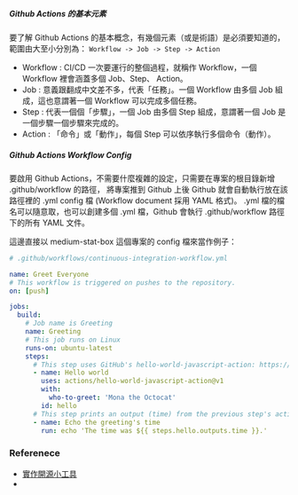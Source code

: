 ##### Github Actions 的基本元素
要了解 Github Actions 的基本概念，有幾個元素（或是術語）是必須要知道的，範圍由大至小分別為： `Workflow -> Job -> Step -> Action`

* Workflow : CI/CD 一次要運行的整個過程，就稱作 Workflow，一個 Workflow 裡會涵蓋多個 Job、Step、 Action。
* Job : 意義跟翻成中文差不多，代表「任務」。一個 Workflow 由多個 Job 組成，這也意謂著一個 Workflow 可以完成多個任務。
* Step : 代表一個個「步驟」，一個 Job 由多個 Step 組成，意謂著一個 Job 是一個步驟一個步驟來完成的。
* Action : 「命令」或「動作」，每個 Step 可以依序執行多個命令（動作）。

##### Github Actions Workflow Config
要啟用 Github Actions，不需要什麼複雜的設定，只需要在專案的根目錄新增 .github/workflow 的路徑，
將專案推到 Github 上後 Github 就會自動執行放在該路徑裡的 .yml config 檔 (Workflow document 採用 YAML 格式)。
.yml 檔的檔名可以隨意取，也可以創建多個 .yml 檔，Github 會執行 .github/workflow 路徑下的所有 YAML 文件。

這邊直接以 medium-stat-box 這個專案的 config 檔來當作例子：


```yaml
# .github/workflows/continuous-integration-workflow.yml

name: Greet Everyone
# This workflow is triggered on pushes to the repository.
on: [push]

jobs:
  build:
    # Job name is Greeting
    name: Greeting
    # This job runs on Linux
    runs-on: ubuntu-latest
    steps:
      # This step uses GitHub's hello-world-javascript-action: https://github.com/actions/hello-world-javascript-action
      - name: Hello world
        uses: actions/hello-world-javascript-action@v1
        with:
          who-to-greet: 'Mona the Octocat'
        id: hello
      # This step prints an output (time) from the previous step's action.
      - name: Echo the greeting's time
        run: echo 'The time was ${{ steps.hello.outputs.time }}.'

```

### Referenece
* [實作開源小工具](https://medium.com/starbugs/%E5%AF%A6%E4%BD%9C%E9%96%8B%E6%BA%90%E5%B0%8F%E5%B7%A5%E5%85%B7-%E8%88%87-github-actions-%E7%9A%84%E7%AC%AC%E4%B8%80%E6%AC%A1%E7%9B%B8%E9%81%87-3dd2d70eeb)
* 
